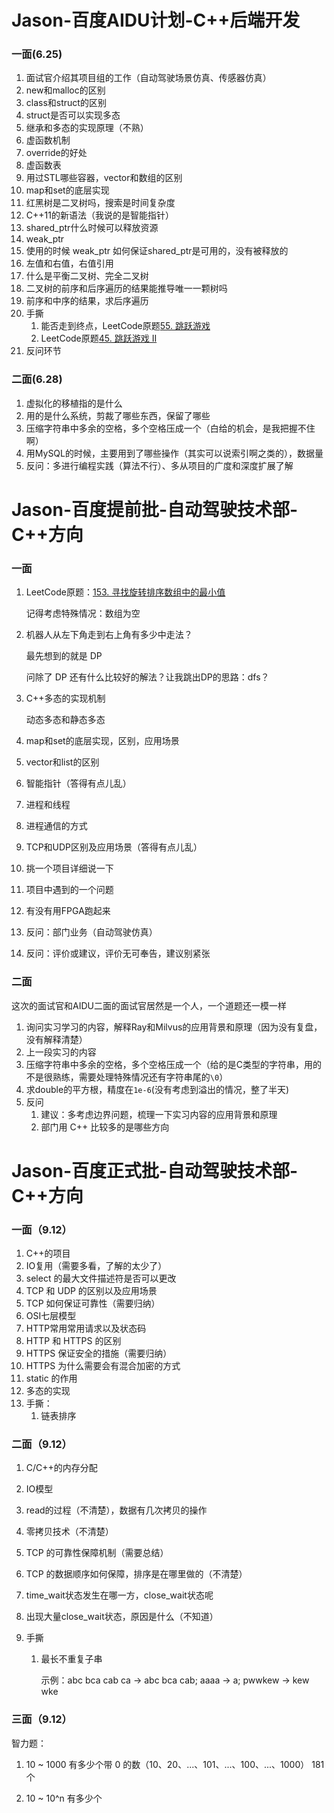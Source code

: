 # Jason-百度AIDU计划-C++后端开发

### 一面(6.25)

1. 面试官介绍其项目组的工作（自动驾驶场景仿真、传感器仿真）
2. new和malloc的区别
3. class和struct的区别
4. struct是否可以实现多态
5. 继承和多态的实现原理（不熟）
6. 虚函数机制
7. override的好处
8. 虚函数表
9. 用过STL哪些容器，vector和数组的区别
10. map和set的底层实现
11. 红黑树是二叉树吗，搜索是时间复杂度
12. C++11的新语法（我说的是智能指针）
13. shared_ptr什么时候可以释放资源
14. weak_ptr 
15. 使用的时候 weak_ptr 如何保证shared_ptr是可用的，没有被释放的
16. 左值和右值，右值引用
17. 什么是平衡二叉树、完全二叉树
18. 二叉树的前序和后序遍历的结果能推导唯一一颗树吗
19. 前序和中序的结果，求后序遍历
20. 手撕
    1. 能否走到终点，LeetCode原题[55. 跳跃游戏](https://leetcode-cn.com/problems/jump-game/)
    2. LeetCode原题[45. 跳跃游戏 II](https://leetcode-cn.com/problems/jump-game-ii/)
21. 反问环节

### 二面(6.28)

1.  虚拟化的移植指的是什么
2.  用的是什么系统，剪裁了哪些东西，保留了哪些
3.  压缩字符串中多余的空格，多个空格压成一个（白给的机会，是我把握不住啊）
4.  用MySQL的时候，主要用到了哪些操作（其实可以说索引啊之类的），数据量
5.  反问：多进行编程实践（算法不行）、多从项目的广度和深度扩展了解

# Jason-百度提前批-自动驾驶技术部-C++方向

### 一面

1. LeetCode原题：[153. 寻找旋转排序数组中的最小值](https://leetcode-cn.com/problems/find-minimum-in-rotated-sorted-array/)

   记得考虑特殊情况：数组为空

2. 机器人从左下角走到右上角有多少中走法？

   最先想到的就是 DP

   问除了 DP 还有什么比较好的解法？让我跳出DP的思路：dfs？

3. C++多态的实现机制

   动态多态和静态多态

4. map和set的底层实现，区别，应用场景

5. vector和list的区别

6. 智能指针（答得有点儿乱）

7. 进程和线程

8. 进程通信的方式

9. TCP和UDP区别及应用场景（答得有点儿乱）

10. 挑一个项目详细说一下

11. 项目中遇到的一个问题

12. 有没有用FPGA跑起来

13. 反问：部门业务（自动驾驶仿真）

14. 反问：评价或建议，评价无可奉告，建议别紧张

### 二面

这次的面试官和AIDU二面的面试官居然是一个人，一个道题还一模一样

1. 询问实习学习的内容，解释Ray和Milvus的应用背景和原理（因为没有复盘，没有解释清楚）
2. 上一段实习的内容
3. 压缩字符串中多余的空格，多个空格压成一个（给的是C类型的字符串，用的不是很熟练，需要处理特殊情况还有字符串尾的`\0`）
4. 求double的平方根，精度在`1e-6`(没有考虑到溢出的情况，整了半天)
5. 反问
   1. 建议：多考虑边界问题，梳理一下实习内容的应用背景和原理
   2. 部门用 C++ 比较多的是哪些方向

# Jason-百度正式批-自动驾驶技术部-C++方向

### 一面（9.12）

1. C++的项目
2. IO复用（需要多看，了解的太少了）
3. select 的最大文件描述符是否可以更改
4. TCP 和 UDP 的区别以及应用场景
5. TCP 如何保证可靠性（需要归纳）
6. OSI七层模型
7. HTTP常用常用请求以及状态码
8. HTTP 和 HTTPS 的区别
9. HTTPS 保证安全的措施（需要归纳）
10. HTTPS 为什么需要会有混合加密的方式
11. static 的作用
12. 多态的实现
13. 手撕：
    1. 链表排序

### 二面（9.12）

1. C/C++的内存分配

2. IO模型

3. read的过程（不清楚），数据有几次拷贝的操作

4. 零拷贝技术（不清楚）

5. TCP 的可靠性保障机制（需要总结）

6. TCP 的数据顺序如何保障，排序是在哪里做的（不清楚）

7. time_wait状态发生在哪一方，close_wait状态呢

8. 出现大量close_wait状态，原因是什么（不知道）

9. 手撕

   1. 最长不重复子串

      示例：abc bca cab ca -> abc bca cab; aaaa -> a; pwwkew -> kew wke

      

### 三面（9.12）

智力题：

1. 10 ~ 1000 有多少个带 0 的数（10、20、...、101、...、100、...、1000） 181个

2. 10 ~ 10^n 有多少个

   